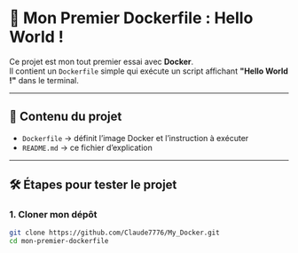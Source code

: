 # 🚀 Mon Premier Dockerfile : Hello World !

Ce projet est mon tout premier essai avec **Docker**.  
Il contient un `Dockerfile` simple qui exécute un script affichant **"Hello World !"** dans le terminal.  

---

## 📂 Contenu du projet
- `Dockerfile` → définit l’image Docker et l’instruction à exécuter  
- `README.md` → ce fichier d’explication  

---

## 🛠️ Étapes pour tester le projet

### 1. Cloner mon dépôt
```bash
git clone https://github.com/Claude7776/My_Docker.git
cd mon-premier-dockerfile
